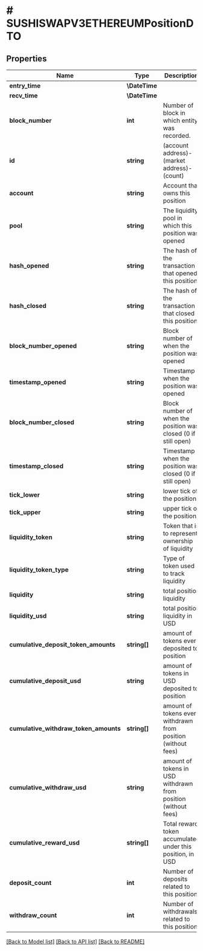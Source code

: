 # # SUSHISWAPV3ETHEREUMPositionDTO

## Properties

Name | Type | Description | Notes
------------ | ------------- | ------------- | -------------
**entry_time** | **\DateTime** |  | [optional]
**recv_time** | **\DateTime** |  | [optional]
**block_number** | **int** | Number of block in which entity was recorded. | [optional]
**id** | **string** | (account address)-(market address)-(count) | [optional]
**account** | **string** | Account that owns this position | [optional]
**pool** | **string** | The liquidity pool in which this position was opened | [optional]
**hash_opened** | **string** | The hash of the transaction that opened this position | [optional]
**hash_closed** | **string** | The hash of the transaction that closed this position | [optional]
**block_number_opened** | **string** | Block number of when the position was opened | [optional]
**timestamp_opened** | **string** | Timestamp when the position was opened | [optional]
**block_number_closed** | **string** | Block number of when the position was closed (0 if still open) | [optional]
**timestamp_closed** | **string** | Timestamp when the position was closed (0 if still open) | [optional]
**tick_lower** | **string** | lower tick of the position | [optional]
**tick_upper** | **string** | upper tick of the position | [optional]
**liquidity_token** | **string** | Token that is to represent ownership of liquidity | [optional]
**liquidity_token_type** | **string** | Type of token used to track liquidity | [optional]
**liquidity** | **string** | total position liquidity | [optional]
**liquidity_usd** | **string** | total position liquidity in USD | [optional]
**cumulative_deposit_token_amounts** | **string[]** | amount of tokens ever deposited to position | [optional]
**cumulative_deposit_usd** | **string** | amount of tokens in USD deposited to position | [optional]
**cumulative_withdraw_token_amounts** | **string[]** | amount of tokens ever withdrawn from position (without fees) | [optional]
**cumulative_withdraw_usd** | **string** | amount of tokens in USD withdrawn from position (without fees) | [optional]
**cumulative_reward_usd** | **string[]** | Total reward token accumulated under this position, in USD | [optional]
**deposit_count** | **int** | Number of deposits related to this position | [optional]
**withdraw_count** | **int** | Number of withdrawals related to this position | [optional]

[[Back to Model list]](../../README.md#models) [[Back to API list]](../../README.md#endpoints) [[Back to README]](../../README.md)
